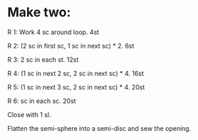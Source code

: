 # Make two:

R 1: Work 4 sc around loop. 4st

R 2: (2 sc in first sc, 1 sc in next sc) * 2. 6st

R 3: 2 sc in each st. 12st

R 4: (1 sc in next 2 sc, 2 sc in next sc) * 4. 16st

R 5: (1 sc in next 3 sc, 2 sc in next sc) * 4. 20st

R 6: sc in each sc. 20st

Close with 1 sl.

Flatten the semi-sphere into a semi-disc and sew the opening.
